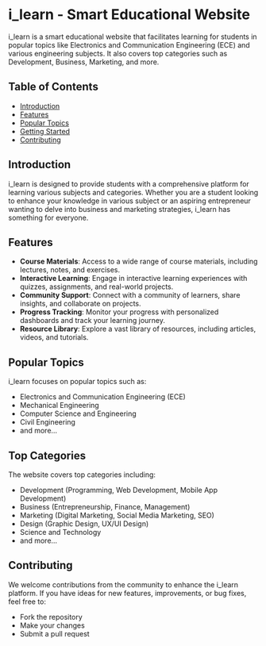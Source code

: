 # i_learn - Smart Educational Website

i_learn is a smart educational website that facilitates learning for students in popular topics like Electronics and Communication Engineering (ECE) and various engineering subjects. It also covers top categories such as Development, Business, Marketing, and more.

## Table of Contents
- [Introduction](#introduction)
- [Features](#features)
- [Popular Topics](#popular-topics)
- [Getting Started](#getting-started)
- [Contributing](#contributing)


## Introduction

i_learn is designed to provide students with a comprehensive platform for learning various subjects and categories. Whether you are a student looking to enhance your knowledge in various subject or an aspiring entrepreneur wanting to delve into business and marketing strategies, i_learn has something for everyone.

## Features

- **Course Materials**: Access to a wide range of course materials, including lectures, notes, and exercises.
- **Interactive Learning**: Engage in interactive learning experiences with quizzes, assignments, and real-world projects.
- **Community Support**: Connect with a community of learners, share insights, and collaborate on projects.
- **Progress Tracking**: Monitor your progress with personalized dashboards and track your learning journey.
- **Resource Library**: Explore a vast library of resources, including articles, videos, and tutorials.

## Popular Topics

i_learn focuses on popular topics such as:
- Electronics and Communication Engineering (ECE)
- Mechanical Engineering
- Computer Science and Engineering
- Civil Engineering
- and more...

## Top Categories

The website covers top categories including:
- Development (Programming, Web Development, Mobile App Development)
- Business (Entrepreneurship, Finance, Management)
- Marketing (Digital Marketing, Social Media Marketing, SEO)
- Design (Graphic Design, UX/UI Design)
- Science and Technology
- and more...



## Contributing

We welcome contributions from the community to enhance the i_learn platform. If you have ideas for new features, improvements, or bug fixes, feel free to:
- Fork the repository
- Make your changes
- Submit a pull request


